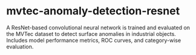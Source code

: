 # mvtec-anomaly-detection-resnet
A ResNet-based convolutional neural network is trained and evaluated on the MVTec dataset to detect surface anomalies in industrial objects. Includes model performance metrics, ROC curves, and category-wise evaluation.
